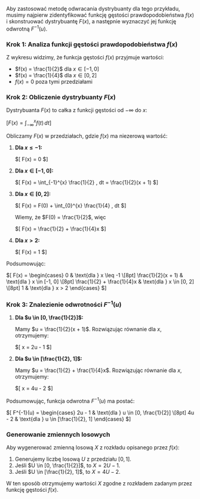 Aby zastosować metodę odwracania dystrybuanty dla tego przykładu, musimy najpierw zidentyfikować funkcję gęstości prawdopodobieństwa $f(x)$ i skonstruować dystrybuantę $F(x)$, a następnie wyznaczyć jej funkcję odwrotną $F^{-1}(u)$.

### Krok 1: Analiza funkcji gęstości prawdopodobieństwa $f(x)$

Z wykresu widzimy, że funkcja gęstości $f(x)$ przyjmuje wartości:

- $f(x) = \frac{1}{2}$ dla $x \in [-1, 0]$
- $f(x) = \frac{1}{4}$ dla $x \in [0, 2]$
- $f(x) = 0$ poza tymi przedziałami

### Krok 2: Obliczenie dystrybuanty $F(x)$

Dystrybuanta $F(x)$ to całka z funkcji gęstości od $-\infty$ do $x$:

$[F(x) = \int_{-\infty}^{x} f(t) \, dt]$

Obliczamy $F(x)$ w przedziałach, gdzie $f(x)$ ma niezerową wartość:

1. **Dla $x \leq -1$:**

   $[
   F(x) = 0
   $]

2. **Dla $x \in [-1, 0]$:**

   $[
   F(x) = \int_{-1}^{x} \frac{1}{2} \, dt = \frac{1}{2}(x + 1)
   $]

3. **Dla $x \in [0, 2]$:**

   $[
   F(x) = F(0) + \int_{0}^{x} \frac{1}{4} \, dt
   $]

   Wiemy, że $F(0) = \frac{1}{2}$, więc

   $[
   F(x) = \frac{1}{2} + \frac{1}{4}x
   $]

4. **Dla $x > 2$:**

   $[
   F(x) = 1
   $]

Podsumowując:

$[
F(x) =
\begin{cases}
0 & \text{dla } x \leq -1 \\[8pt]
\frac{1}{2}(x + 1) & \text{dla } x \in [-1, 0] \\[8pt]
\frac{1}{2} + \frac{1}{4}x & \text{dla } x \in [0, 2] \\[8pt]
1 & \text{dla } x > 2
\end{cases}
$]

### Krok 3: Znalezienie odwrotności $F^{-1}(u)$

1. **Dla $u \in [0, \frac{1}{2}]$:**

   Mamy $u = \frac{1}{2}(x + 1)$. Rozwiązując równanie dla $x$, otrzymujemy:

   $[
   x = 2u - 1
   $]

2. **Dla $u \in [\frac{1}{2}, 1]$:**

   Mamy $u = \frac{1}{2} + \frac{1}{4}x$. Rozwiązując równanie dla $x$, otrzymujemy:

   $[
   x = 4u - 2
   $]

Podsumowując, funkcja odwrotna $F^{-1}(u)$ ma postać:

$[
F^{-1}(u) =
\begin{cases}
2u - 1 & \text{dla } u \in [0, \frac{1}{2}] \\[8pt]
4u - 2 & \text{dla } u \in [\frac{1}{2}, 1]
\end{cases}
$]

### Generowanie zmiennych losowych

Aby wygenerować zmienną losową $X$ z rozkładu opisanego przez $f(x)$:

1. Generujemy liczbę losową $U$ z przedziału $[0, 1]$.
2. Jeśli $U \in [0, \frac{1}{2}]$, to $X = 2U - 1$.
3. Jeśli $U \in [\frac{1}{2}, 1]$, to $X = 4U - 2$.

W ten sposób otrzymujemy wartości $X$ zgodne z rozkładem zadanym przez funkcję gęstości $f(x)$.